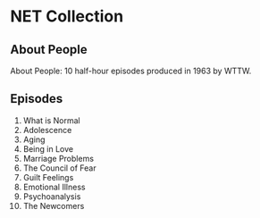 # NET Collection

## About People

About People: 10 half-hour episodes produced in 1963 by WTTW.

## Episodes
1. What is Normal
2. Adolescence
3. Aging
4. Being in Love
5. Marriage Problems
6. The Council of Fear
7. Guilt Feelings
8. Emotional Illness
9. Psychoanalysis
10. The Newcomers


